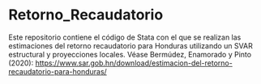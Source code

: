 # Retorno_Recaudatorio
Este repositorio contiene el código de Stata con el que se realizan las estimaciones del retorno recaudatorio para Honduras utilizando un SVAR estructural y proyecciones locales. Véase Bermúdez, Enamorado y Pinto (2020): https://www.sar.gob.hn/download/estimacion-del-retorno-recaudatorio-para-honduras/
